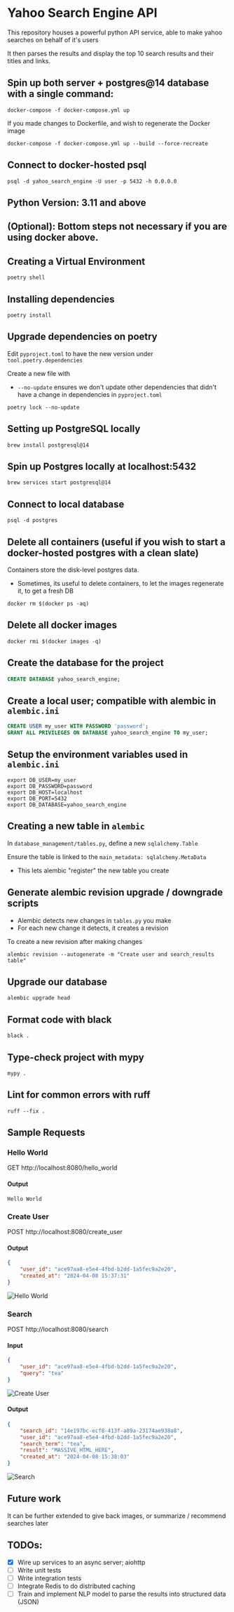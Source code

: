 # Yahoo Search Engine API

This repository houses a powerful python API service, able to make yahoo searches on behalf of it's users

It then parses the results and display the top 10 search results and their titles and links.

## Spin up both server + postgres@14 database with a single command:

```commandline
docker-compose -f docker-compose.yml up
```

If you made changes to Dockerfile, and wish to regenerate the Docker image

```
docker-compose -f docker-compose.yml up --build --force-recreate
```

## Connect to docker-hosted psql

```commandline
psql -d yahoo_search_engine -U user -p 5432 -h 0.0.0.0
```

## Python Version: 3.11 and above

## (Optional): Bottom steps not necessary if you are using docker above.

## Creating a Virtual Environment

```commandline
poetry shell
```

## Installing dependencies

```commandline
poetry install
```

## Upgrade dependencies on poetry

Edit `pyproject.toml` to have the new version under `tool.poetry.dependencies`

Create a new file with
- `--no-update` ensures we don't update other dependencies that didn't have a change in dependencies in `pyproject.toml`

```commandline
poetry lock --no-update
```

## Setting up PostgreSQL locally

```commandline
brew install postgresql@14
```

## Spin up Postgres locally at localhost:5432

```commandline
brew services start postgresql@14
```

## Connect to local database

```commandline
psql -d postgres
```

## Delete all containers (useful if you wish to start a docker-hosted postgres with a clean slate)

Containers store the disk-level postgres data.
- Sometimes, its useful to delete containers, to let the images regenerate it, to get a fresh DB

```commandline
docker rm $(docker ps -aq)
```

## Delete all docker images

```commandline
docker rmi $(docker images -q)
```

## Create the database for the project

```sql
CREATE DATABASE yahoo_search_engine;
```

## Create a local user; compatible with alembic in `alembic.ini`

```sql
CREATE USER my_user WITH PASSWORD 'password';
GRANT ALL PRIVILEGES ON DATABASE yahoo_search_engine TO my_user;
```

## Setup the environment variables used in `alembic.ini`

```commandline
export DB_USER=my_user
export DB_PASSWORD=password
export DB_HOST=localhost
export DB_PORT=5432
export DB_DATABASE=yahoo_search_engine
```

## Creating a new table in `alembic`

In `database_management/tables.py`, define a new `sqlalchemy.Table`

Ensure the table is linked to the `main_metadata: sqlalchemy.MetaData`
- This lets alembic "register" the new table you create

## Generate alembic revision upgrade / downgrade scripts
- Alembic detects new changes in `tables.py` you make
- For each new change it detects, it creates a revision

To create a new revision after making changes

```commandline
alembic revision --autogenerate -m "Create user and search_results table"
```

## Upgrade our database

```commandline
alembic upgrade head
```

## Format code with black

```commandline
black .
```

## Type-check project with mypy

```commandline
mypy .
```

## Lint for common errors with ruff

```commandline
ruff --fix .
```

## Sample Requests

### Hello World

GET http://localhost:8080/hello_world

#### Output

```text
Hello World
```

### Create User

POST http://localhost:8080/create_user

#### Output

```json
{
	"user_id": "ace97aa8-e5e4-4fbd-b2dd-1a5fec9a2e20",
	"created_at": "2024-04-08 15:37:31"
}
```

![Hello World](./images/hello_world.png)

### Search

POST http://localhost:8080/search

#### Input

```json
{
	"user_id": "ace97aa8-e5e4-4fbd-b2dd-1a5fec9a2e20",
	"query": "tea"
}
```

![Create User](./images/create_user.png)

#### Output

```json
{
	"search_id": "14e197bc-ecf8-413f-a89a-23174ae938a8",
	"user_id": "ace97aa8-e5e4-4fbd-b2dd-1a5fec9a2e20",
	"search_term": "tea",
	"result": "MASSIVE_HTML_HERE",
	"created_at": "2024-04-08 15:38:03"
}
```

![Search](./images/search.png)

## Future work

It can be further extended to give back images, or summarize / recommend searches later

## TODOs:
- [x] Wire up services to an async server; aiohttp
- [ ] Write unit tests
- [ ] Write integration tests
- [ ] Integrate Redis to do distributed caching
- [ ] Train and implement NLP model to parse the results into structured data (JSON) 